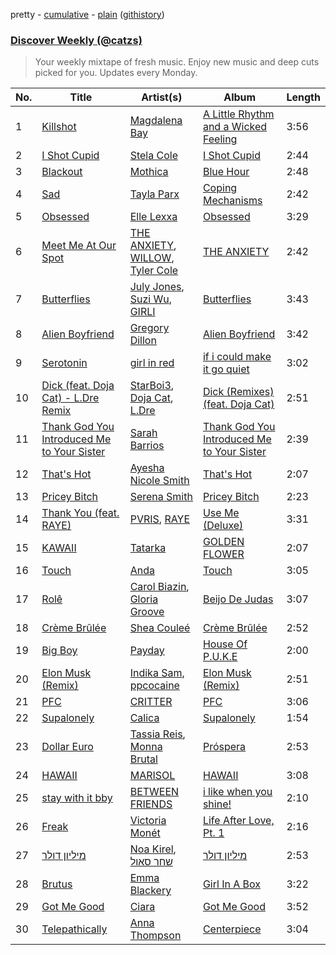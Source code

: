 pretty - [cumulative](/playlists/cumulative/Discover%20Weekly%20(@catzs).md) - [plain](/playlists/plain/37i9dQZEVXcJR8Ys0NBejf) ([githistory](https://github.githistory.xyz/mackorone/spotify-playlist-archive/blob/main/playlists/plain/37i9dQZEVXcJR8Ys0NBejf))

### [Discover Weekly (@catzs)](https://open.spotify.com/playlist/37i9dQZEVXcJR8Ys0NBejf)

> Your weekly mixtape of fresh music. Enjoy new music and deep cuts picked for you. Updates every Monday.

| No. | Title | Artist(s) | Album | Length |
|---|---|---|---|---|
| 1 | [Killshot](https://open.spotify.com/track/0LJTfmgOMvlLd0u4HU9twm) | [Magdalena Bay](https://open.spotify.com/artist/1oPRcJUkloHaRLYx0olBLJ) | [A Little Rhythm and a Wicked Feeling](https://open.spotify.com/album/5OsXAPcYYYNTtkFuuB8TDc) | 3:56 |
| 2 | [I Shot Cupid](https://open.spotify.com/track/72vVa7iyvVtjeaNDJfVBYq) | [Stela Cole](https://open.spotify.com/artist/1PlWf6idMAz65Luiq6aOY9) | [I Shot Cupid](https://open.spotify.com/album/38nZDy1K9V2jdxZwSoRBnp) | 2:44 |
| 3 | [Blackout](https://open.spotify.com/track/7Ei2BUIskUC3MrTLcps73C) | [Mothica](https://open.spotify.com/artist/1JhiIIXT9DWqEU3BYFZwGA) | [Blue Hour](https://open.spotify.com/album/2l2gcxuD9ev6Qun52c2l3q) | 2:48 |
| 4 | [Sad](https://open.spotify.com/track/7dTZ9dwvIbSa893FHqkUyk) | [Tayla Parx](https://open.spotify.com/artist/1LzWWI9v4UKdbBgz8fqi15) | [Coping Mechanisms](https://open.spotify.com/album/34DsY6z1WKrdPelGDmx8Uo) | 2:42 |
| 5 | [Obsessed](https://open.spotify.com/track/4Mk7VXgruZh4j5NyKn3tla) | [Elle Lexxa](https://open.spotify.com/artist/2cBDh8dCO4LQaSq07uvzve) | [Obsessed](https://open.spotify.com/album/52JH8CiNfdWhvHgLsmnrhn) | 3:29 |
| 6 | [Meet Me At Our Spot](https://open.spotify.com/track/07MDkzWARZaLEdKxo6yArG) | [THE ANXIETY](https://open.spotify.com/artist/64H8UqGLbJFHwKtGxiV8OP), [WILLOW](https://open.spotify.com/artist/3rWZHrfrsPBxVy692yAIxF), [Tyler Cole](https://open.spotify.com/artist/1xoxekeb8jUVHKJB7m6bfg) | [THE ANXIETY](https://open.spotify.com/album/2kZyqn4Cmr78D74K9TcO4K) | 2:42 |
| 7 | [Butterflies](https://open.spotify.com/track/7yF8jMKIjgHRcwduu0fzWc) | [July Jones](https://open.spotify.com/artist/0sFyRdif7dRPjq9uHmsJlp), [Suzi Wu](https://open.spotify.com/artist/0AZ01mYEHgw7ZwKIbgEjBi), [GIRLI](https://open.spotify.com/artist/4XX9YjNQrHTZfZz3DCX6DP) | [Butterflies](https://open.spotify.com/album/4ob92gI2nIurZosVJqttdA) | 3:43 |
| 8 | [Alien Boyfriend](https://open.spotify.com/track/5dzXyvGMHS7FzLzKKYhjA8) | [Gregory Dillon](https://open.spotify.com/artist/2Tn88QCFtNhPRnqzwYtrP1) | [Alien Boyfriend](https://open.spotify.com/album/4OHEPlwJWBwXZgx3JhZHG2) | 3:42 |
| 9 | [Serotonin](https://open.spotify.com/track/16MneRxNQpHK250NaIo3bg) | [girl in red](https://open.spotify.com/artist/3uwAm6vQy7kWPS2bciKWx9) | [if i could make it go quiet](https://open.spotify.com/album/10nQ1u8Y1zlOb61zwZavDk) | 3:02 |
| 10 | [Dick (feat. Doja Cat) - L.Dre Remix](https://open.spotify.com/track/75SmDAC4Uo2KG0iauNVemy) | [StarBoi3](https://open.spotify.com/artist/2WgfkM8S11vg4kxLgDY3F5), [Doja Cat](https://open.spotify.com/artist/5cj0lLjcoR7YOSnhnX0Po5), [L.Dre](https://open.spotify.com/artist/6gWGD0yeQYobb2sq0LUr7k) | [Dick (Remixes) (feat. Doja Cat)](https://open.spotify.com/album/4IgGGe65lFepqkOZCZguSC) | 2:51 |
| 11 | [Thank God You Introduced Me to Your Sister](https://open.spotify.com/track/5JdhNgm55RwVD2MmvcHJDU) | [Sarah Barrios](https://open.spotify.com/artist/0HJsX1aTdgG1VDIRDiseSJ) | [Thank God You Introduced Me to Your Sister](https://open.spotify.com/album/49NQBkwz2CGcVG4Ox1KHxC) | 2:39 |
| 12 | [That's Hot](https://open.spotify.com/track/1Cli0gQaSe0NVWEHAyOBIH) | [Ayesha Nicole Smith](https://open.spotify.com/artist/7n5cK3EyLmf1JR6gUtJN2g) | [That's Hot](https://open.spotify.com/album/0qD5tOnKT5sfK0FlIuS7ke) | 2:07 |
| 13 | [Pricey Bitch](https://open.spotify.com/track/0HVZjLHvIWxlrNhMcvyrLv) | [Serena Smith](https://open.spotify.com/artist/0dIrg5FyYIpSpk1U0XzimA) | [Pricey Bitch](https://open.spotify.com/album/2VP5U2eiGUwuSOYAjavkGA) | 2:23 |
| 14 | [Thank You (feat. RAYE)](https://open.spotify.com/track/5KrslcTeVkDwRwttVVHetx) | [PVRIS](https://open.spotify.com/artist/6oFs3qk4VepIVFdoD4jmsy), [RAYE](https://open.spotify.com/artist/5KKpBU5eC2tJDzf0wmlRp2) | [Use Me (Deluxe)](https://open.spotify.com/album/3KkmwR3a7OA4Ang9wR4WBe) | 3:31 |
| 15 | [KAWAII](https://open.spotify.com/track/46AX8pgh331m7C7q2t9Jra) | [Tatarka](https://open.spotify.com/artist/6AskOVL13sRjMWnL45lxp0) | [GOLDEN FLOWER](https://open.spotify.com/album/7iUuXpOPDfKXT5DwelKQpz) | 2:07 |
| 16 | [Touch](https://open.spotify.com/track/3M4kYGeKCIEzBOgbtWcM99) | [Anda](https://open.spotify.com/artist/2PZt7SATrAxsNG60Mqkan4) | [Touch](https://open.spotify.com/album/1Z9qq8CR6DNZAyM2rbMtBn) | 3:05 |
| 17 | [Rolê](https://open.spotify.com/track/5JVuIhWX9LHGWMObmdUa3Q) | [Carol Biazin](https://open.spotify.com/artist/5dYdZmGyv2UTIN1XMe1drN), [Gloria Groove](https://open.spotify.com/artist/7rXMvXRnWHaSwnVvPeUUfw) | [Beijo De Judas](https://open.spotify.com/album/4LQYnCZhSWeT2aO0O2dQFw) | 3:07 |
| 18 | [Crème Brûlée](https://open.spotify.com/track/4avu1L6t1rlO6Igm1BmNkG) | [Shea Couleé](https://open.spotify.com/artist/0FrOnmhn1KtQ2n5mHF2SD6) | [Crème Brûlée](https://open.spotify.com/album/24QSeoI9ucXIJUhgJQKJbu) | 2:52 |
| 19 | [Big Boy](https://open.spotify.com/track/1bhYwFNqDELshpYfkiHjcO) | [Payday](https://open.spotify.com/artist/6I7IZDntAGBmzkCANUmtV0) | [House Of P.U.K.E](https://open.spotify.com/album/0LC3XSAeZ8EdxzaBkMyfiC) | 2:00 |
| 20 | [Elon Musk (Remix)](https://open.spotify.com/track/0xvohQcNA5LTqymEQzKICi) | [Indika Sam](https://open.spotify.com/artist/09V9X2TB6qXoFdxShIEzwx), [ppcocaine](https://open.spotify.com/artist/2u1aL8XADqj0nJFHMKRjNw) | [Elon Musk (Remix)](https://open.spotify.com/album/3ijvpUbjOb5RK6Styq7R0r) | 2:51 |
| 21 | [PFC](https://open.spotify.com/track/0UHe6dSc0GrbuB6BlNXZZF) | [CRITTER](https://open.spotify.com/artist/7arvE5qBEbW7UgwoaJhpOM) | [PFC](https://open.spotify.com/album/0ECVeURUW3ZFLSMLErSs1V) | 3:06 |
| 22 | [Supalonely](https://open.spotify.com/track/1Pc1tx29SoL6C1Mtf9POP5) | [Calica](https://open.spotify.com/artist/1gi49JL4LNUMlylXm5Z0ZG) | [Supalonely](https://open.spotify.com/album/1mkfcI6LgwKbKOGz0j3BIv) | 1:54 |
| 23 | [Dollar Euro](https://open.spotify.com/track/3ejJ3fmMXk9V7vMXQtHwYN) | [Tassia Reis](https://open.spotify.com/artist/0kc1BjcLHaXhZVzCp0HeAl), [Monna Brutal](https://open.spotify.com/artist/5lC34RckSyg9Y7UlkWfN8n) | [Próspera](https://open.spotify.com/album/3bgrfyRjo8FI7smYgASHwK) | 2:53 |
| 24 | [HAWAII](https://open.spotify.com/track/72SRuHivfnmjRdSc6zgPLg) | [MARISOL](https://open.spotify.com/artist/41Ay73IVz8WJXYNCYVvujv) | [HAWAII](https://open.spotify.com/album/3Zr4l3gHQQZbRQ2xV0atIf) | 3:08 |
| 25 | [stay with it bby](https://open.spotify.com/track/6oufKQcnxdgNnY9rd4NcCb) | [BETWEEN FRIENDS](https://open.spotify.com/artist/2HkSsS8O2U2gPhnCGVN5vn) | [i like when you shine!](https://open.spotify.com/album/23ST3Q8FTi8lFWMiWoyOTf) | 2:10 |
| 26 | [Freak](https://open.spotify.com/track/5aWsPUwaFAqbEup7uRDFDb) | [Victoria Monét](https://open.spotify.com/artist/63XBtGSEZINSyXylZxEUbv) | [Life After Love, Pt. 1](https://open.spotify.com/album/74g1LYnZ2qy397WEQ6VRyf) | 2:16 |
| 27 | [מיליון דולר](https://open.spotify.com/track/02WuyBR56QN3B6ZC0BeC3f) | [Noa Kirel](https://open.spotify.com/artist/1wak0ZG1LUrZPYx8RDTQoD), [שחר סאול](https://open.spotify.com/artist/46KxKVpK7XNqlkdi5oiMxE) | [מיליון דולר](https://open.spotify.com/album/4fDN9zdzWT9jobjQvY3yh7) | 2:53 |
| 28 | [Brutus](https://open.spotify.com/track/0TbCg0HPcOGB3ANHxmcs13) | [Emma Blackery](https://open.spotify.com/artist/2NqeFgy0ual6Abk5hd0xxi) | [Girl In A Box](https://open.spotify.com/album/4JEb5cErOuplQprGrLuaF1) | 3:22 |
| 29 | [Got Me Good](https://open.spotify.com/track/2KrrkENWfhnfgjIclMpPiS) | [Ciara](https://open.spotify.com/artist/2NdeV5rLm47xAvogXrYhJX) | [Got Me Good](https://open.spotify.com/album/4ikbviRKHuC54kOqcIgeim) | 3:52 |
| 30 | [Telepathically](https://open.spotify.com/track/42yH78iVm7DUcg8KwiAdYY) | [Anna Thompson](https://open.spotify.com/artist/27CLGjeqClcaoBcr46Y0XC) | [Centerpiece](https://open.spotify.com/album/0FE45WH2Utje0qlXyKw0nh) | 3:04 |